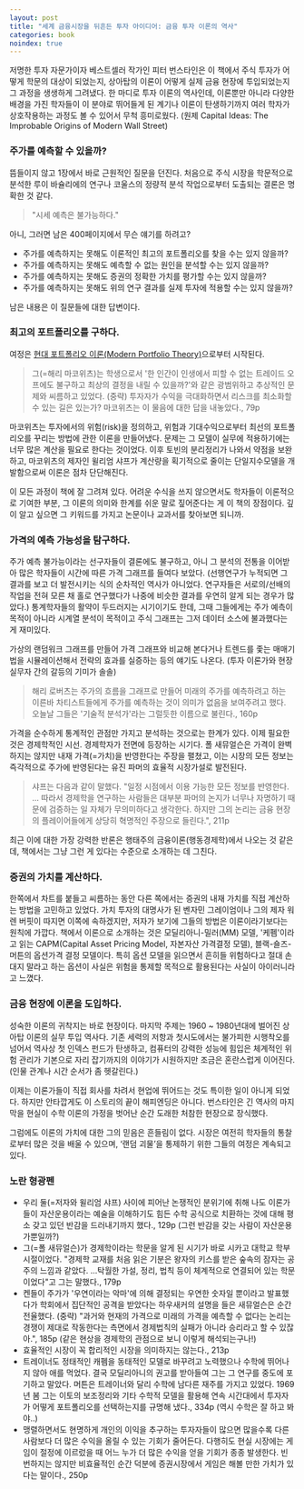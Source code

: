```yaml
---
layout: post
title: "세계 금융시장을 뒤흔든 투자 아이디어: 금융 투자 이론의 역사"
categories: book
noindex: true
---
```


저명한 투자 자문가이자 베스트셀러 작가인 피터 번스타인은 이 책에서 주식 투자가 어떻게 학문의 대상이 되었는지, 상아탑의 이론이 어떻게 실제 금융 현장에 투입되었는지 그 과정을 생생하게 그려냈다. 한 마디로 투자 이론의 역사인데, 이론뿐만 아니라 다양한 배경을 가진 학자들이 이 분야로 뛰어들게 된 계기나 이론이 탄생하기까지 여러 학자가 상호작용하는 과정도 볼 수 있어서 무척 흥미로웠다. (원제 Capital Ideas: The Improbable Origins of Modern Wall Street)

### 주가를 예측할 수 있을까?

뜸들이지 않고 1장에서 바로 근원적인 질문을 던진다. 처음으로 주식 시장을 학문적으로 분석한 루이 바슐리에의 연구나 코울스의 정량적 분석 작업으로부터 도출되는 결론은 명확한 것 같다.

> "시세 예측은 불가능하다."

아니, 그러면 남은  400페이지에서 무슨 얘기를 하려고?

- 주가를 예측하지는 못해도 이론적인 최고의 포트폴리오를 찾을 수는 있지 않을까?
- 주가를 예측하지는 못해도 예측할 수 없는 원인을 분석할 수는 있지 않을까?
- 주가를 예측하지는 못해도 증권의 정확한 가치를 평가할 수는 있지 않을까?
- 주가를 예측하지는 못해도 위의 연구 결과를 실제 투자에 적용할 수는 있지 않을까?

남은 내용은 이 질문들에 대한 답변이다.<!--more-->

### 최고의 포트폴리오를 구하다.

여정은 [현대 포트폴리오 이론(Modern Portfolio Theory)](http://www.4four.us/article/2010/05/portfolio-theory)으로부터 시작된다.

> 그(=해리 마코위츠)는 학생으로서 '한 인간이 인생에서 피할 수 없는 트레이드 오프에도 불구하고 최상의 결정을 내릴 수 있을까?'와 같은 광범위하고 추상적인 문제와 씨름하고 있었다. (중략) 투자자가 수익을 극대화하면서 리스크를 최소화할 수 있는 길은 있는가? 마코위츠는 이 물음에 대한 답을 내놓았다., 79p

마코위츠는 투자에서의 위험(risk)을 정의하고, 위험과 기대수익으로부터 최선의 포트폴리오를 꾸리는 방법에 관한 이론을 만들어냈다. 문제는 그 모델이 실무에 적용하기에는 너무 많은 계산을 필요로 한다는 것이었다. 이후 토빈의 분리정리가 나와서 약점을 보완하고, 마코위츠의 제자인 윌리엄 샤프가 계산량을 획기적으로 줄이는 단일지수모델을 개발함으로써 이론은 점차 단단해진다.

이 모든 과정이 책에 잘 그려져 있다. 어려운 수식을 쓰지 않으면서도 학자들이 이론적으로 기여한 부분, 그 이론의 의미와 한계를 쉬운 말로 짚어준다는 게 이 책의 장점이다. 깊이 알고 싶으면 그 키워드를 가지고 논문이나 교과서를 찾아보면 되니까.

### 가격의 예측 가능성을 탐구하다.

주가 예측 불가능이라는 선구자들이 결론에도 불구하고, 아니 그 분석의 전통을 이어받아 많은 학자들이 시간에 따른 가격 그래프를 들여다 보았다. (선행연구가 누적되면 그 결과를 보고 더 발전시키는 식의 순차적인 역사가 아니었다. 연구자들은 서로의/선배의 작업을 전혀 모른 채 홀로 연구했다가 나중에 비슷한 결과를 우연히 알게 되는 경우가 많았다.) 통계학자들의 활약이 두드러지는 시기이기도 한데, 그때 그들에게는 주가 예측이 목적이 아니라 시계열 분석이 목적이고 주식 그래프는 그저 데이터 소스에 불과했다는 게 재미있다.

가상의 랜덤워크 그래프를 만들어 가격 그래프와 비교해 본다거나 트렌드를 좇는 매매기법을 시뮬레이션해서 전략의 효과를 실증하는 등의 얘기도 나온다. (투자 이론가와 현장 실무자 간의 갈등의 기미가 솔솔)

> 해리 로버츠는 주가의 흐름을 그래프로 만들어 미래의 주가를 예측하려고 하는 이른바 차티스트들에게 주가를 예측하는 것이 의미가 없음을 보여주려고 했다. 오늘날 그들은 '기술적 분석가'라는 그럴듯한 이름으로 불린다., 160p

가격을 순수하게 통계적인 관점만 가지고 분석하는 것으로는 한계가 있다. 이제 필요한 것은 경제학적인 시선. 경제학자가 전면에 등장하는 시기다. 폴 새뮤얼슨은 가격이 완벽하지는 않지만 내재 가격(=가치)을 반영한다는 주장을 펼쳤고, 이는 시장의 모든 정보는 즉각적으로 주가에 반영된다는 유진 파머의 효율적 시장가설로 발전된다.

> 샤프는 다음과 같이 말했다. "일정 시점에서 이용 가능한 모든 정보를 반영한다. ... 따라서 경제학을 연구하는 사람들은 대부분 파머의 논지가 너무나 자명하기 때문에 검증하는 일 자체가 무의미하다고 생각한다. 하지만 그의 논리는 금융 현장의 플레이어들에게 상당히 혁명적인 주장으로 들린다.", 211p

최근 이에 대한 가장 강력한 반론은 행태주의 금융이론(행동경제학)에서 나오는 것 같은데, 책에서는 그냥 그런 게 있다는 수준으로 소개하는 데 그친다.

### 증권의 가치를 계산하다.

한쪽에서 차트를 붙들고 씨름하는 동안 다른 쪽에서는 증권의 내재 가치를 직접 계산하는 방법을 고민하고 있었다. 가치 투자의 대명사가 된 벤자민 그레이엄이나 그의 제자 워렌 버핏이 따지면 이쪽에 속하겠지만, 저자가 보기에 그들의 방법은 이론이라기보다는 원칙에 가깝다. 책에서 이론으로 소개하는 것은 모딜리아니-밀러(MM) 모델, '케펨'이라고 읽는 CAPM(Capital Asset Pricing Model, 자본자산 가격결정 모델), 블랙-숄즈-머튼의 옵션가격 결정 모델이다. 특히 옵션 모델을 읽으면서 흔히들 위험하다고 절대 손대지 말라고 하는 옵션이 사실은 위험을 통제할 목적으로 활용된다는 사실이 아이러니라고 느꼈다.

### 금융 현장에 이론을 도입하다.

성숙한 이론의 귀착지는 바로 현장이다. 마지막 주제는 1960 ~ 1980년대에 벌어진 상아탑 이론의 실무 투입 역사다. 기존 세력의 저항과 첫시도에서는 불가피한 시행착오를 넘어서 역사상 첫 인덱스 펀드가 탄생하고, 컴퓨터의 강력한 성능에 힘입은 체계적인 위험 관리가 기본으로 자리 잡기까지의 이야기가 시원하지만 조금은 혼란스럽게 이어진다. (인물 관계나 시간 순서가 좀 헷갈린다.)

이제는 이론가들이 직접 회사를 차려서 현업에 뛰어드는 것도 특이한 일이 아니게 되었다. 하지만 안타깝게도 이 스토리의 끝이 해피엔딩은 아니다. 번스타인은 긴 역사의 마지막을 현실이 수학 이론의 가정을 벗어난 순간 도래한 처참한 현장으로 장식했다.

그럼에도 이론의 가치에 대한 그의 믿음은 흔들림이 없다. 시장은 여전히 학자들의 통찰로부터 많은 것을 배울 수 있으며, ‘랜덤 괴물’을 통제하기 위한 그들의 여정은 계속되고 있다.

### 노란 형광펜

- 우리 둘(=저자와 윌리엄 샤프) 사이에 피어난 논쟁적인 분위기에 취해 나도 이론가들이 자산운용이라는 예술을 이해하기도 힘든 수학 공식으로 치환하는 것에 대해 평소 갖고 있던 반감을 드러내기까지 했다., 129p (그런 반감을 갖는 사람이 자산운용가뿐일까?)
- 그(=폴 새뮤얼슨)가 경제학이라는 학문을 알게 된 시기가 바로 시카고 대학교 학부 시절이었다. "경제학 교재를 처음 읽은 기분은 왕자의 키스를 받은 숲속의 잠자는 공주의 느낌과 같았다. ...탁월한 가설, 정리, 법칙 등이 체계적으로 연결되어 있는 학문이었다"고 그는 말했다., 179p
- 켄들이 주가가 '우연이라는 악마'에 의해 결정되는 우연한 숫자일 뿐이라고 발표했다가 학회에서 집단적인 공격을 받았다는 하우새커의 설명을 들은 새뮤얼슨은 순간 전율했다. (중략) "과거와 현재의 가격으로 미래의 가격을 예측할 수 없다는 논리는 경쟁이 제대로 작동한다는 측면에서 경제법칙의 실패가 아니라 승리라고 할 수 있잖아.", 185p (같은 현상을 경제학의 관점으로 보니 이렇게 해석되는구나!)
- 효율적인 시장이 꼭 합리적인 시장을 의미하지는 않는다., 213p
- 트레이너도 정태적인 캐펨을 동태적인 모델로 바꾸려고 노력했으나 수학에 뛰어나지 않아 애를 먹었다. 결국 모딜리아니의 권고를 받아들여 그는 그 연구를 중도에 포기하고 말았다. 머튼은 트레이너와 달리 수학에 남다른 재주를 가지고 있었다. 1969년 봄 그는 이토의 보조정리와 기타 수학적 모델을 활용해 연속 시간대에서 투자자가 어떻게 포트폴리오를 선택하는지를 규명해 냈다., 334p (역시 수학은 잘 하고 봐야..)
- 맹렬하면서도 현명하게 개인의 이익을 추구하는 투자자들이 많으면 많을수록 다른 사람보다 더 많은 수익을 올릴 수 있는 기회가 줄어든다. 다행히도 현실 시장에는 게임이 절정에 이르렀을 때 어느 누가 더 많은 수익을 얻을 기회가 종종 발생한다. 빈번하지는 않지만 비효율적인 순간 덕분에 증권시장에서 게임은 해볼 만한 가치가 있다는 말이다., 250p